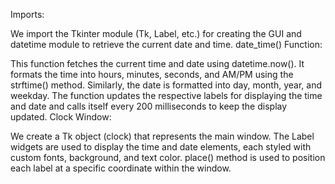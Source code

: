 Imports:

We import the Tkinter module (Tk, Label, etc.) for creating the GUI and datetime module to retrieve the current date and time.
date_time() Function:

This function fetches the current time and date using datetime.now().
It formats the time into hours, minutes, seconds, and AM/PM using the strftime() method.
Similarly, the date is formatted into day, month, year, and weekday.
The function updates the respective labels for displaying the time and date and calls itself every 200 milliseconds to keep the display updated.
Clock Window:

We create a Tk object (clock) that represents the main window.
The Label widgets are used to display the time and date elements, each styled with custom fonts, background, and text color.
place() method is used to position each label at a specific coordinate within the window.
